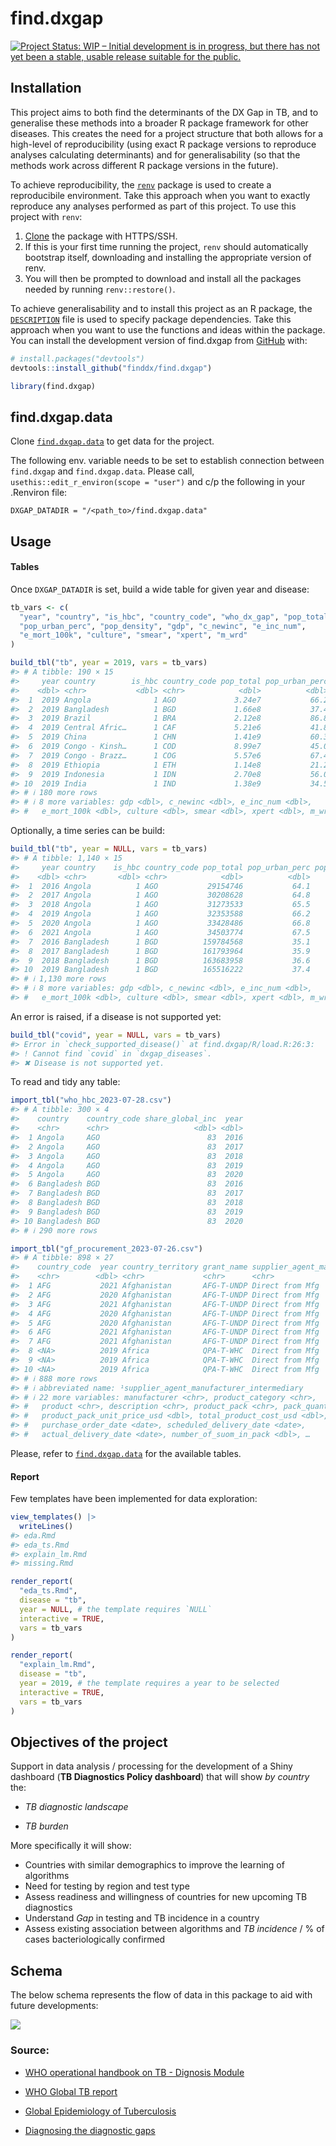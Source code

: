 
<!-- README.md is generated from README.Rmd. Please edit that file -->

# find.dxgap

<!-- badges: start -->

[![Project Status: WIP – Initial development is in progress, but there
has not yet been a stable, usable release suitable for the
public.](https://www.repostatus.org/badges/latest/wip.svg)](https://www.repostatus.org/#wip)
<!-- badges: end -->

## Installation

This project aims to both find the determinants of the DX Gap in TB, and
to generalise these methods into a broader R package framework for other
diseases. This creates the need for a project structure that both allows
for a high-level of reproducibility (using exact R package versions to
reproduce analyses calculating determinants) and for generalisability
(so that the methods work across different R package versions in the
future).

To achieve reproducibility, the
[`renv`](https://rstudio.github.io/renv/articles/renv.html) package is
used to create a reproducibile environment. Take this approach when you
want to exactly reproduce any analyses performed as part of this
project. To use this project with `renv`:

1.  [Clone](https://docs.github.com/en/get-started/getting-started-with-git/about-remote-repositories#cloning-with-https-urls)
    the package with HTTPS/SSH.
2.  If this is your first time running the project, `renv` should
    automatically bootstrap itself, downloading and installing the
    appropriate version of renv.
3.  You will then be prompted to download and install all the packages
    needed by running `renv::restore()`.

To achieve generalisability and to install this project as an R package,
the
[`DESCRIPTION`](https://r-pkgs.org/description.html#sec-description-imports-suggests)
file is used to specify package dependencies. Take this approach when
you want to use the functions and ideas within the package. You can
install the development version of find.dxgap from
[GitHub](https://github.com/) with:

``` r
# install.packages("devtools")
devtools::install_github("finddx/find.dxgap")
```

``` r
library(find.dxgap)
```

## find.dxgap.data

Clone [`find.dxgap.data`](https://github.com/finddx/find.dxgap.data) to
get data for the project.

The following env. variable needs to be set to establish connection
between `find.dxgap` and `find.dxgap.data`. Please call,
`usethis::edit_r_environ(scope = "user")` and c/p the following in your
.Renviron file:

    DXGAP_DATADIR = "/<path_to>/find.dxgap.data"

## Usage

#### Tables

Once `DXGAP_DATADIR` is set, build a wide table for given year and
disease:

``` r
tb_vars <- c(
  "year", "country", "is_hbc", "country_code", "who_dx_gap", "pop_total",
  "pop_urban_perc", "pop_density", "gdp", "c_newinc", "e_inc_num",
  "e_mort_100k", "culture", "smear", "xpert", "m_wrd"
)

build_tbl("tb", year = 2019, vars = tb_vars)
#> # A tibble: 190 × 15
#>     year country        is_hbc country_code pop_total pop_urban_perc pop_density
#>    <dbl> <chr>           <dbl> <chr>            <dbl>          <dbl>       <dbl>
#>  1  2019 Angola              1 AGO             3.24e7           66.2       26.0 
#>  2  2019 Bangladesh          1 BGD             1.66e8           37.4     1272.  
#>  3  2019 Brazil              1 BRA             2.12e8           86.8       25.3 
#>  4  2019 Central Afric…      1 CAF             5.21e6           41.8        8.36
#>  5  2019 China               1 CHN             1.41e9           60.3      150.  
#>  6  2019 Congo - Kinsh…      1 COD             8.99e7           45.0       39.7 
#>  7  2019 Congo - Brazz…      1 COG             5.57e6           67.4       16.3 
#>  8  2019 Ethiopia            1 ETH             1.14e8           21.2      101.  
#>  9  2019 Indonesia           1 IDN             2.70e8           56.0      144.  
#> 10  2019 India               1 IND             1.38e9           34.5      465.  
#> # ℹ 180 more rows
#> # ℹ 8 more variables: gdp <dbl>, c_newinc <dbl>, e_inc_num <dbl>,
#> #   e_mort_100k <dbl>, culture <dbl>, smear <dbl>, xpert <dbl>, m_wrd <dbl>
```

Optionally, a time series can be build:

``` r
build_tbl("tb", year = NULL, vars = tb_vars)
#> # A tibble: 1,140 × 15
#>     year country    is_hbc country_code pop_total pop_urban_perc pop_density
#>    <dbl> <chr>       <dbl> <chr>            <dbl>          <dbl>       <dbl>
#>  1  2016 Angola          1 AGO           29154746           64.1        23.4
#>  2  2017 Angola          1 AGO           30208628           64.8        24.2
#>  3  2018 Angola          1 AGO           31273533           65.5        25.1
#>  4  2019 Angola          1 AGO           32353588           66.2        26.0
#>  5  2020 Angola          1 AGO           33428486           66.8        26.8
#>  6  2021 Angola          1 AGO           34503774           67.5        27.7
#>  7  2016 Bangladesh      1 BGD          159784568           35.1      1228. 
#>  8  2017 Bangladesh      1 BGD          161793964           35.9      1243. 
#>  9  2018 Bangladesh      1 BGD          163683958           36.6      1257. 
#> 10  2019 Bangladesh      1 BGD          165516222           37.4      1272. 
#> # ℹ 1,130 more rows
#> # ℹ 8 more variables: gdp <dbl>, c_newinc <dbl>, e_inc_num <dbl>,
#> #   e_mort_100k <dbl>, culture <dbl>, smear <dbl>, xpert <dbl>, m_wrd <dbl>
```

An error is raised, if a disease is not supported yet:

``` r
build_tbl("covid", year = NULL, vars = tb_vars)
#> Error in `check_supported_disease()` at find.dxgap/R/load.R:26:3:
#> ! Cannot find `covid` in `dxgap_diseases`.
#> ✖ Disease is not supported yet.
```

To read and tidy any table:

``` r
import_tbl("who_hbc_2023-07-28.csv")
#> # A tibble: 300 × 4
#>    country    country_code share_global_inc  year
#>    <chr>      <chr>                   <dbl> <dbl>
#>  1 Angola     AGO                        83  2016
#>  2 Angola     AGO                        83  2017
#>  3 Angola     AGO                        83  2018
#>  4 Angola     AGO                        83  2019
#>  5 Angola     AGO                        83  2020
#>  6 Bangladesh BGD                        83  2016
#>  7 Bangladesh BGD                        83  2017
#>  8 Bangladesh BGD                        83  2018
#>  9 Bangladesh BGD                        83  2019
#> 10 Bangladesh BGD                        83  2020
#> # ℹ 290 more rows
```

``` r
import_tbl("gf_procurement_2023-07-26.csv")
#> # A tibble: 898 × 27
#>    country_code  year country_territory grant_name supplier_agent_manufacturer…¹
#>    <chr>        <dbl> <chr>             <chr>      <chr>                        
#>  1 AFG           2021 Afghanistan       AFG-T-UNDP Direct from Mfg              
#>  2 AFG           2020 Afghanistan       AFG-T-UNDP Direct from Mfg              
#>  3 AFG           2021 Afghanistan       AFG-T-UNDP Direct from Mfg              
#>  4 AFG           2020 Afghanistan       AFG-T-UNDP Direct from Mfg              
#>  5 AFG           2020 Afghanistan       AFG-T-UNDP Direct from Mfg              
#>  6 AFG           2021 Afghanistan       AFG-T-UNDP Direct from Mfg              
#>  7 AFG           2021 Afghanistan       AFG-T-UNDP Direct from Mfg              
#>  8 <NA>          2019 Africa            QPA-T-WHC  Direct from Mfg              
#>  9 <NA>          2019 Africa            QPA-T-WHC  Direct from Mfg              
#> 10 <NA>          2019 Africa            QPA-T-WHC  Direct from Mfg              
#> # ℹ 888 more rows
#> # ℹ abbreviated name: ¹​supplier_agent_manufacturer_intermediary
#> # ℹ 22 more variables: manufacturer <chr>, product_category <chr>,
#> #   product <chr>, description <chr>, product_pack <chr>, pack_quantity <dbl>,
#> #   product_pack_unit_price_usd <dbl>, total_product_cost_usd <dbl>,
#> #   purchase_order_date <date>, scheduled_delivery_date <date>,
#> #   actual_delivery_date <date>, number_of_suom_in_pack <dbl>, …
```

Please, refer to
[`find.dxgap.data`](https://github.com/finddx/find.dxgap.data) for the
available tables.

#### Report

Few templates have been implemented for data exploration:

``` r
view_templates() |> 
  writeLines()
#> eda.Rmd
#> eda_ts.Rmd
#> explain_lm.Rmd
#> missing.Rmd
```

``` r
render_report(
  "eda_ts.Rmd", 
  disease = "tb",
  year = NULL, # the template requires `NULL`
  interactive = TRUE,
  vars = tb_vars
)
```

``` r
render_report(
  "explain_lm.Rmd",
  disease = "tb",
  year = 2019, # the template requires a year to be selected
  interactive = TRUE,
  vars = tb_vars
)
```

## Objectives of the project

Support in data analysis / processing for the development of a Shiny
dashboard (**TB Diagnostics Policy dashboard**) that will show *by
country* the:

- *TB diagnostic landscape*

- *TB burden*

More specifically it will show:

- Countries with similar demographics to improve the learning of
  algorithms
- Need for testing by region and test type
- Assess readiness and willingness of countries for new upcoming TB
  diagnostics
- Understand *Gap* in testing and TB incidence in a country
- Assess existing association between algorithms and *TB incidence* / %
  of cases bacteriologically confirmed

## Schema

The below schema represents the flow of data in this package to aid with
future developments:

<img src='man/figures/data-schematic.png' align="centre"/>

### Source:

- [WHO operational handbook on TB - Dignosis
  Module](https://www.who.int/publications/i/item/9789240030589)

- [WHO Global TB
  report](https://www.who.int/teams/global-tuberculosis-programme/data#gtbr)

- [Global Epidemiology of
  Tuberculosis](https://www.ncbi.nlm.nih.gov/pmc/articles/PMC4315920/)

- [Diagnosing the diagnostic
  gaps](https://www.youtube.com/watch?v=pvp7HiHOU2Q)
